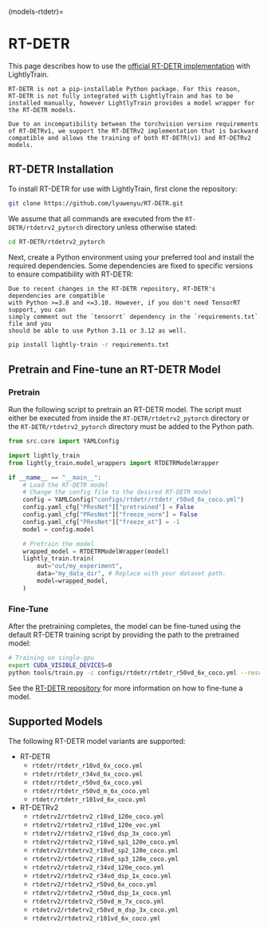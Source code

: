 (models-rtdetr)=

# RT-DETR

This page describes how to use the [official RT-DETR implementation](https://github.com/lyuwenyu/RT-DETR)
with LightlyTrain.

```{note}
RT-DETR is not a pip-installable Python package. For this reason,
RT-DETR is not fully integrated with LightlyTrain and has to be
installed manually, however LightlyTrain provides a model wrapper for the RT-DETR models.
```

```{warning}
Due to an incompatibility between the torchvision version requirements of RT-DETRv1, we support the RT-DETRv2 implementation that is backward compatible and allows the training of both RT-DETR(v1) and RT-DETRv2 models.
```

## RT-DETR Installation

To install RT-DETR for use with LightlyTrain, first clone the repository:

```bash
git clone https://github.com/lyuwenyu/RT-DETR.git
```

We assume that all commands are executed from the `RT-DETR/rtdetrv2_pytorch` directory
unless otherwise stated:

```bash
cd RT-DETR/rtdetrv2_pytorch
```

Next, create a Python environment using your preferred tool and install the required dependencies.
Some dependencies are fixed to specific versions to ensure compatibility with RT-DETR:

```{note}
Due to recent changes in the RT-DETR repository, RT-DETR's dependencies are compatible
with Python >=3.8 and <=3.10. However, if you don't need TensorRT support, you can 
simply comment out the `tensorrt` dependency in the `requirements.txt` file and you 
should be able to use Python 3.11 or 3.12 as well.
```

```bash
pip install lightly-train -r requirements.txt
```

## Pretrain and Fine-tune an RT-DETR Model

### Pretrain

Run the following script to pretrain an RT-DETR model. The script must either
be executed from inside the `RT-DETR/rtdetrv2_pytorch` directory or the
`RT-DETR/rtdetrv2_pytorch` directory must be added to the Python path.

```python
from src.core import YAMLConfig

import lightly_train
from lightly_train.model_wrappers import RTDETRModelWrapper

if __name__ == "__main__":
    # Load the RT-DETR model
    # Change the config file to the desired RT-DETR model
    config = YAMLConfig("configs/rtdetr/rtdetr_r50vd_6x_coco.yml")
    config.yaml_cfg["PResNet"]["pretrained"] = False
    config.yaml_cfg["PResNet"]["freeze_norm"] = False
    config.yaml_cfg["PResNet"]["freeze_at"] = -1
    model = config.model

    # Pretrain the model
    wrapped_model = RTDETRModelWrapper(model)
    lightly_train.train(
        out="out/my_experiment",
        data="my_data_dir", # Replace with your dataset path.
        model=wrapped_model,
    )
```

### Fine-Tune

After the pretraining completes, the model can be fine-tuned using the default
RT-DETR training script by providing the path to the pretrained model:

```bash
# Training on single-gpu
export CUDA_VISIBLE_DEVICES=0
python tools/train.py -c configs/rtdetr/rtdetr_r50vd_6x_coco.yml --resume out/my_experiment/exported_models/exported_last.pt
```

See the [RT-DETR repository](https://github.com/lyuwenyu/RT-DETR/tree/main/rtdetrv2_pytorch)
for more information on how to fine-tune a model.

## Supported Models

The following RT-DETR model variants are supported:

- RT-DETR
  - `rtdetr/rtdetr_r18vd_6x_coco.yml`
  - `rtdetr/rtdetr_r34vd_6x_coco.yml`
  - `rtdetr/rtdetr_r50vd_6x_coco.yml`
  - `rtdetr/rtdetr_r50vd_m_6x_coco.yml`
  - `rtdetr/rtdetr_r101vd_6x_coco.yml`
- RT-DETRv2
  - `rtdetrv2/rtdetrv2_r18vd_120e_coco.yml`
  - `rtdetrv2/rtdetrv2_r18vd_120e_voc.yml`
  - `rtdetrv2/rtdetrv2_r18vd_dsp_3x_coco.yml`
  - `rtdetrv2/rtdetrv2_r18vd_sp1_120e_coco.yml`
  - `rtdetrv2/rtdetrv2_r18vd_sp2_120e_coco.yml`
  - `rtdetrv2/rtdetrv2_r18vd_sp3_120e_coco.yml`
  - `rtdetrv2/rtdetrv2_r34vd_120e_coco.yml`
  - `rtdetrv2/rtdetrv2_r34vd_dsp_1x_coco.yml`
  - `rtdetrv2/rtdetrv2_r50vd_6x_coco.yml`
  - `rtdetrv2/rtdetrv2_r50vd_dsp_1x_coco.yml`
  - `rtdetrv2/rtdetrv2_r50vd_m_7x_coco.yml`
  - `rtdetrv2/rtdetrv2_r50vd_m_dsp_3x_coco.yml`
  - `rtdetrv2/rtdetrv2_r101vd_6x_coco.yml`
